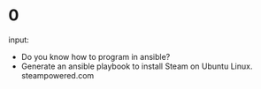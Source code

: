 # 0
input:
- Do you know how to program in ansible?
- Generate an ansible playbook to install Steam on Ubuntu Linux. steampowered.com
